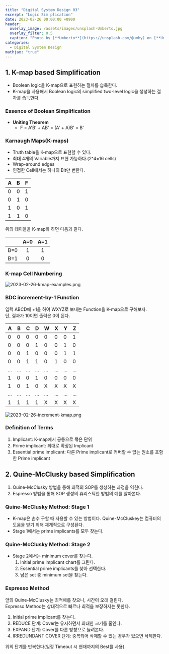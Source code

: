 ```yaml
---
title: "Digital System Design 03"
excerpt: "Logic Sim plication"
date: 2023-02-26 00:00:00 +0900
header:
  overlay_image: /assets/images/unsplash-Umberto.jpg
  overlay_filter: 0.5
  caption: "Photo by [**Umberto**](https://unsplash.com/@umby) on [**Unsplash**](https://unsplash.com/)"
categories:
  - Digital System Design
mathjax: "true"
---
```


## 1. K-map based Simplification

- Boolean logic을 K-map으로 표현하는 절차를 습득한다.
- K-map을 사용해서 Boolean logic의 simplified two-level logic을 생성하는 절차를 습득한다.

### Essence of Boolean Simplification

- **Uniting Theorem**
  - F = A'B' + AB' = (A' + A)B' = B'

### Karnaugh Maps(K-maps)

- Truth table을 K-map으로 표현할 수 있다.
- 최대 4개의 Variable까지 표현 가능하다.(2^4=16 cells)
- Wrap-around edges
- 인접한 Cell에서는 하나의 Bit만 변한다.

| A | B | F |
|---|---|---|
| 0 | 0 | 1 |
| 0 | 1 | 0 |
| 1 | 0 | 1 |
| 1 | 1 | 0 |

위의  테이블을 K-map화 하면 다음과 같다.

|   | A=0 | A=1 |
|:-:|:---:|:---:|
|B=0|  1  |  1  |
|B=1|  0  |  0  |

### K-map Cell Numbering

![2023-02-26-kmap-examples.png]({{site.baseurl}}/assets/images/2023-02-26-kmap-examples.png)

### BDC increment-by-1 Function

입력 ABCD에 +1을 하여 WXYZ로 보내는 Function을 K-map으로 구해보자.  
단, 결과가 10이면 출력은 0이 된다.  

| A | B | C | D | W | X | Y | Z |
|---|---|---|---|---|---|---|---|
| 0 | 0 | 0 | 0 | 0 | 0 | 0 | 1 |
| 0 | 0 | 0 | 1 | 0 | 0 | 1 | 0 |
| 0 | 0 | 1 | 0 | 0 | 0 | 1 | 1 |
| 0 | 0 | 1 | 1 | 0 | 1 | 0 | 0 |
|...|...|...|...|...|...|...|...|
| 1 | 0 | 0 | 1 | 0 | 0 | 0 | 0 |
| 1 | 0 | 1 | 0 | X | X | X | X |
|...|...|...|...|...|...|...|...|
| 1 | 1 | 1 | 1 | X | X | X | X |

![2023-02-26-increment-kmap.png]({{site.baseurl}}/assets/images/2023-02-26-increment-kmap.png)

### Definition of Terms

1. Implicant: K-map에서 공통으로 묶은 단위
2. Prime implicant: 최대로 확장된 Implicant
3. Essential prime implicant: 다른 Prime implicant로 커버할 수 없는 원소를 포함한 Prime implicant

## 2. Quine-McClusky based Simplification

1. Quine-McClusky 방법을 통해 최적의 SOP를 생성하는 과정을 익힌다.
2. Espresso 방법을 통해 SOP 생성의 휴리스틱한 방법의 예를 알아본다.

### Quine-McClusky Method: Stage 1

- K-map은 손수 구할 때 사용할 수 있는 방법이다. Quine-McCluskey는 컴퓨터의 도움을 받기 위해 체계적으로 구성된다.
- Stage 1에서는 prime implicants를 모두 찾는다.

### Quine-McClusky Method: Stage 2

- Stage 2에서는 minimum cover를 찾는다.
  1. Initial prime implicant chart를 그린다.
  2. Essential prime implicants를 찾아 선택한다.
  3. 남은 set 충 minimum set을 찾는다.

### Espresso Method

앞의 Quine-McClusky는 최적해를 찾으나, 시간이 오래 걸린다.  
Espresso Method는 상대적으로 빠르나 최적을 보장하지는 못한다.  

1. Initial prime implicant를 찾는다.
2. REDUCE 단계: Cover는 유지하면서 최대한 크기를 줄인다.
3. EXPAND 단계: Cover를 다른 방향으로 늘려본다.
4. IRREDUNDANT COVER 단계: 중복되어 삭제할 수 있는 경우가 있으면 삭제한다.

위의 단계를 반복한다(일정 Timeout 시 현재까지의 Best를 사용).  
